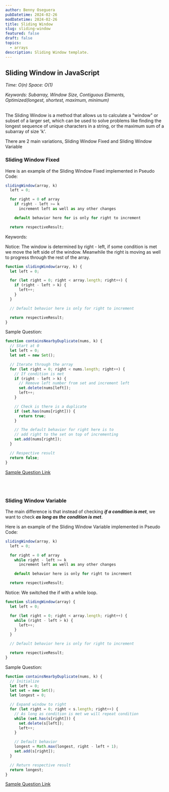 ```yaml
---
author: Benny Oseguera
pubDatetime: 2024-02-26
modDatetime: 2024-02-26
title: Sliding Window
slug: sliding-window
featured: false
draft: false
topics:
  - arrays
description: Sliding Window template.
---
```


## Sliding Window in JavaScript

_Time: O(n) Space: O(1)_

_Keywords: Subarray, Window Size, Contiguous Elements, Optimized(longest, shortest, maximum, minimum)_
<br><br>

The Sliding Window is a method that allows us to calculate a "window" or subset of a larger set, which can be used to solve problems like finding the longest sequence of unique characters in a string, or the maximum sum of a subarray of size 'k'.

There are 2 main variations, Sliding Window Fixed and Sliding Window Variable

### Sliding Window Fixed

Here is an example of the Sliding Window Fixed implemented in Pseudo Code:

```javascript
slidingWindow(array, k)
  left = 0;

  for right = 0 of array
    if right - left >= k
      increment left as well as any other changes

    default behavior here for is only for right to increment

  return respectiveResult;
```

Keywords:

Notice:
The window is determined by right - left, if some condition is met we move the left side of the window. Meanwhile the right is moving as
well to progress through the rest of the array.

```javascript
function slidingWindow(array, k) {
  let left = 0;

  for (let right = 0; right < array.length; right++) {
    if (right - left > k) {
      left++;
    }
  }

  // Default behavior here is only for right to increment

  return respectiveResult;
}
```

Sample Question:

```javascript
function containsNearbyDuplicate(nums, k) {
  // Start at 0
  let left = 0;
  let set = new Set();

  // Iterate through the array
  for (let right = 0; right < nums.length; right++) {
    // If condition is met
    if (right - left > k) {
      // Remove left number from set and increment left
      set.delete(nums[left]);
      left++;
    }

    // Check is there is a duplicate
    if (set.has(nums[right])) {
      return true;
    }

    // The default behavior for right here is to
    // add right to the set on top of incrementing
    set.add(nums[right]);
  }

  // Respective result
  return false;
}
```

<a href="https://leetcode.com/problems/contains-duplicate-ii" target="_blank">Sample Question Link</a>

<br><br>

### Sliding Window Variable

The main difference is that instead of checking **_if a condition is met_**, we want to check **_as long as the condition is met_**.

Here is an example of the Sliding Window Variable implemented in Pseudo Code:

```javascript
slidingWindow(array, k)
  left = 0;

  for right = 0 of array
    while right - left >= k
      increment left as well as any other changes

    default behavior here is only for right to increment

  return respectiveResult;
```

Notice:
We switched the if with a while loop.

```javascript
function slidingWindow(array) {
  let left = 0;

  for (let right = 0; right < array.length; right++) {
    while (right - left > k) {
      left++;
    }
  }

  // Default behavior here is only for right to increment

  return respectiveResult;
}
```

Sample Question:

```javascript
function containsNearbyDuplicate(nums, k) {
  // Initialize
  let left = 0;
  let set = new Set();
  let longest = 0;

  // Expand window to right
  for (let right = 0; right < s.length; right++) {
    // As long as condition is met we will repeat condition
    while (set.has(s[right])) {
      set.delete(s[left]);
      left++;
    }

    // Default behavior
    longest = Math.max(longest, right - left + 1);
    set.add(s[right]);
  }

  // Return respective result
  return longest;
}
```

<a href="https://leetcode.com/problems/longest-substring-without-repeating-characters" target="_blank">Sample Question Link</a>
